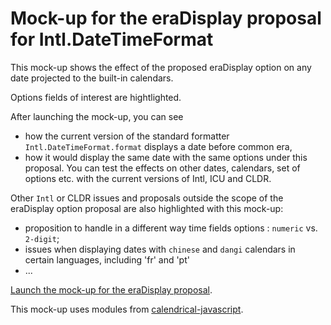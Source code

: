 # Mock-up for the eraDisplay proposal for Intl.DateTimeFormat 
This mock-up shows the effect of the proposed eraDisplay option on any date projected to the built-in calendars.

Options fields of interest are hightlighted. 

After launching the mock-up, you can see 
* how the current version of the standard formatter `Intl.DateTimeFormat.format` displays a date before common era, 
* how it would display the same date with the same options under this proposal.
You can test the effects on other dates, calendars, set of options etc. with the current versions of Intl, ICU and CLDR.

Other `Intl` or CLDR issues and proposals outside the scope of the eraDisplay option proposal are also highlighted with this mock-up:
* proposition to handle in a different way time fields options : `numeric` vs. `2-digit`;
* issues when displaying dates with `chinese` and `dangi` calendars in certain languages, including 'fr' and 'pt'
* ...

[Launch the mock-up for the eraDisplay proposal](https://TC39.github.io/proposal-intl-eradisplay/dtfextend-mock-up).

This mock-up uses modules from [calendrical-javascript](https://louis-aime.github.io/calendrical-javascript/).
